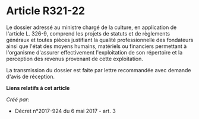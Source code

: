 # Article R321-22

Le dossier adressé au ministre chargé de la culture, en application de l'article L. 326-9, comprend les projets de statuts et
de règlements généraux et toutes pièces justifiant la qualité professionnelle des fondateurs ainsi que l'état des moyens
humains, matériels ou financiers permettant à l'organisme d'assurer effectivement l'exploitation de son répertoire et la
perception des revenus provenant de cette exploitation.

La transmission du dossier est faite par lettre recommandée avec demande d'avis de réception.

**Liens relatifs à cet article**

_Créé par_:

  - Décret n°2017-924 du 6 mai 2017 - art. 3
